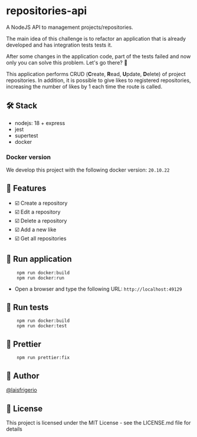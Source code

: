 # repositories-api

A NodeJS API to management projects/repositories.

The main idea of this challenge is to refactor an application that is already developed and has integration tests tests it.

After some changes in the application code, part of the tests failed and now only you can solve this problem. Let's go there? 🚀

This application performs CRUD (**C**reate, **R**ead, **U**pdate, **D**elete) of project repositories. In addition, it is possible to give likes to registered repositories, increasing the number of likes by 1 each time the route is called.

## 🛠️ Stack

- nodejs: 18 + express
- jest
- supertest
- docker

### Docker version

We develop this project with the following docker version: `20.10.22`

## :pencil: Features

- :ballot_box_with_check: Create a repository
- :ballot_box_with_check: Edit a repository
- :ballot_box_with_check: Delete a repository
- :ballot_box_with_check: Add a new like
- :ballot_box_with_check: Get all repositories

## :gem: Run application

```
    npm run docker:build
    npm run docker:run
```

- Open a browser and type the following URL: `http://localhost:49129`

## :gem: Run tests

```
    npm run docker:build
    npm run docker:test
```

## :gem: Prettier

```
    npm run prettier:fix
```

## :woman: Author

[@laisfrigerio](https://instagram.com/laisfrigerio/)

## 📄 License

This project is licensed under the MIT License - see the LICENSE.md file for details
